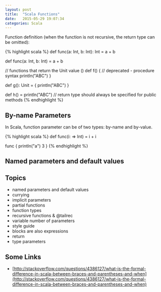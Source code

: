 ```yaml
---
layout: post
title:  "Scala Functions"
date:   2015-05-29 19:07:34
categories: Scala
---
```

Function definition (when the function is not recursive, the return type can be omitted):

{% highlight scala %}
def func(a: Int, b: Int): Int = a + b

def func(a: Int, b: Int) = a + b

// functions that return the Unit value ()
def f() { // deprecated - procedure syntax
    println("ABC")
}

def g(): Unit = {
    println("ABC")
}

def h() = println("ABC") // return type should always be specified for public methods
{% endhighlight %}

## By-name Parameters

In Scala, function parameter can be of two types: by-name and by-value.

{% highlight scala %}
def func(i: => Int) = i + i

func {
    println("a")
    3
}
{% endhighlight %}

## Named parameters and default values

## Topics

- named parameters and default values
- currying
- implicit parameters
- partial functions
- function types
- recursive functions & @tailrec
- variable number of parameters
- style guide
- blocks are also expressions
- return
- type parameters

## Some Links

- [http://stackoverflow.com/questions/4386127/what-is-the-formal-difference-in-scala-between-braces-and-parentheses-and-when](http://stackoverflow.com/questions/4386127/what-is-the-formal-difference-in-scala-between-braces-and-parentheses-and-when)
